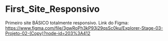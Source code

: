 # First_Site_Responsivo
Primeiro site BÁSICO totalmente responsivo. 
Link do Figma:
https://www.figma.com/file/3gwRoPh3kP93j29qsSc0ku/Explorer-Stage-03-Projeto-02-(Copy)?node-id=203%3A412
